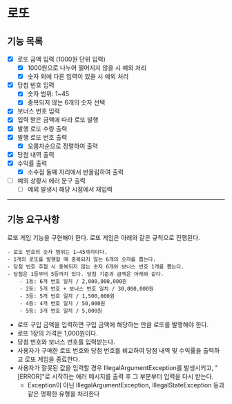 # 로또

## 기능 목록

- [x] 로또 금액 입력 (1000원 단위 입력)
  - [x] 1000원으로 나누어 떨어지지 않을 시 예외 처리
  - [x] 숫자 외에 다른 입력이 있을 시 예외 처리
- [x] 당첨 번호 입력
  - [x] 숫자 범위: 1~45
  - [x] 중복되지 않는 6개의 숫자 선택
- [x] 보너스 번호 입력
- [x] 입력 받은 금액에 따라 로또 발행
- [x] 발행 로또 수량 출력
- [x] 발행 로또 번호 출력
  - [x] 오름차순으로 정렬하여 출력
- [x] 당첨 내역 출력
- [x] 수익률 출력
  - [x] 소수점 둘째 자리에서 반올림하여 출력
- [ ] 예외 상황시 에러 문구 출력
  - [ ] 예외 발생시 해당 시점에서 재입력

---

## 기능 요구사항
로또 게임 기능을 구현해야 한다. 로또 게임은 아래와 같은 규칙으로 진행된다.

````
- 로또 번호의 숫자 범위는 1~45까지이다.
- 1개의 로또를 발행할 때 중복되지 않는 6개의 숫자를 뽑는다.
- 당첨 번호 추첨 시 중복되지 않는 숫자 6개와 보너스 번호 1개를 뽑는다.
- 당첨은 1등부터 5등까지 있다. 당첨 기준과 금액은 아래와 같다.
    - 1등: 6개 번호 일치 / 2,000,000,000원
    - 2등: 5개 번호 + 보너스 번호 일치 / 30,000,000원
    - 3등: 5개 번호 일치 / 1,500,000원
    - 4등: 4개 번호 일치 / 50,000원
    - 5등: 3개 번호 일치 / 5,000원
````

+ 로또 구입 금액을 입력하면 구입 금액에 해당하는 만큼 로또를 발행해야 한다.
+ 로또 1장의 가격은 1,000원이다.
+ 당첨 번호와 보너스 번호를 입력받는다.
+ 사용자가 구매한 로또 번호와 당첨 번호를 비교하여 당첨 내역 및 수익률을 출력하고 로또 게임을 종료한다.
+ 사용자가 잘못된 값을 입력할 경우 IllegalArgumentException를 발생시키고, "[ERROR]"로 시작하는 에러 메시지를 출력 후 그 부분부터 입력을 다시 받는다.
  + Exception이 아닌 IllegalArgumentException, IllegalStateException 등과 같은 명확한 유형을 처리한다
